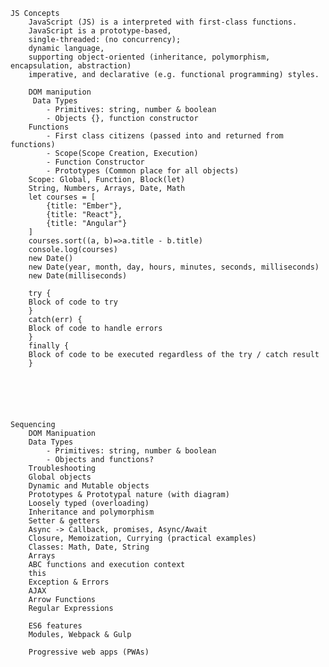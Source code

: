     JS Concepts
        JavaScript (JS) is a interpreted with first-class functions.
        JavaScript is a prototype-based, 
        single-threaded: (no concurrency);
        dynamic language,
        supporting object-oriented (inheritance, polymorphism, encapsulation, abstraction) 
        imperative, and declarative (e.g. functional programming) styles.

        DOM manipution
         Data Types
            - Primitives: string, number & boolean
            - Objects {}, function constructor
        Functions
            - First class citizens (passed into and returned from functions)
            - Scope(Scope Creation, Execution)
            - Function Constructor
            - Prototypes (Common place for all objects)
        Scope: Global, Function, Block(let)
        String, Numbers, Arrays, Date, Math
        let courses = [
            {title: "Ember"}, 
            {title: "React"}, 
            {title: "Angular"}
        ]
        courses.sort((a, b)=>a.title - b.title)
        console.log(courses)
        new Date()
        new Date(year, month, day, hours, minutes, seconds, milliseconds)
        new Date(milliseconds)

        try {
        Block of code to try
        }
        catch(err) {
        Block of code to handle errors
        }
        finally {
        Block of code to be executed regardless of the try / catch result
        }



    
    
    
    Sequencing
        DOM Manipuation
        Data Types
            - Primitives: string, number & boolean
            - Objects and functions?
        Troubleshooting
        Global objects 
        Dynamic and Mutable objects
        Prototypes & Prototypal nature (with diagram)
        Loosely typed (overloading)
        Inheritance and polymorphism
        Setter & getters
        Async -> Callback, promises, Async/Await
        Closure, Memoization, Currying (practical examples)
        Classes: Math, Date, String
        Arrays
        ABC functions and execution context
        this
        Exception & Errors
        AJAX
        Arrow Functions
        Regular Expressions

        ES6 features
        Modules, Webpack & Gulp

        Progressive web apps (PWAs)






